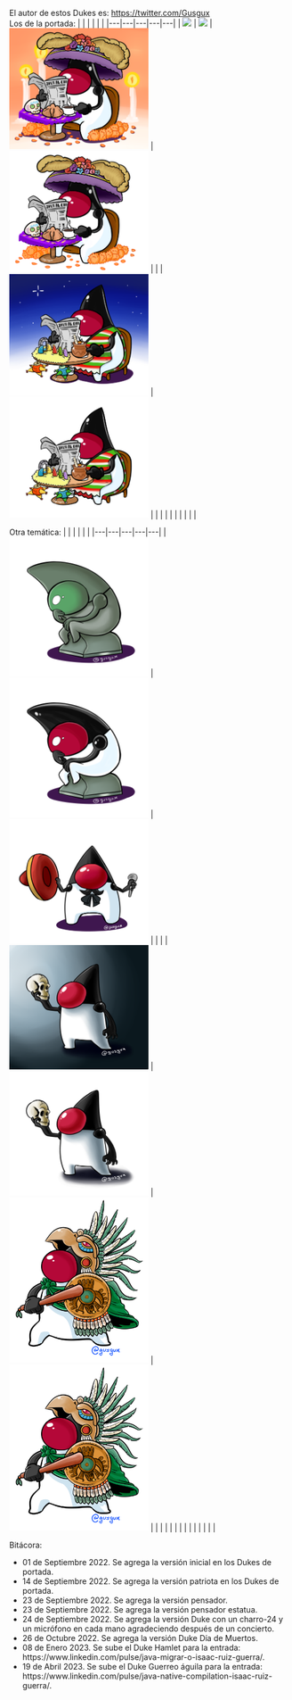 El autor de estos Dukes es:
https://twitter.com/Gusgux
<br/>
Los de la portada:
|   |   |   |   |   | 
|---|---|---|---|---|
| <img src="Duke_Mexicano_Leyendo.png" width="250">  | <img src="Duke_Mexicano_Septiembre_Transparente.png" width="250">  |  <img src="Duke_Mexicano_Dia_Muertos.png " width="250">  |  <img src="Duke_Mexicano_Dia_Muertos_Transparente.png " width="250">  |   |
|  <img src="Duke_Mexicano_Navidad22.png" width="250"> |  <img src="Duke_Mexicano_Navidad22_Transparente.png" width="250"> |   |   |   |
|   |   |   |   |   |

Otra temática:
|   |   |   |   |   | 
|---|---|---|---|---|
| <img src="Duke_Pensador_Estatua_Transparente.png" width="250"> |  <img src="Duke_Pensador_Transparente.png " width="250"> | <img src="Duke_GDL_Transparente.png" width="250">  |   |   |
| <img src="Duke_Shakespeare.png" width="250"> |  <img src="Duke_Shakespeare_Transparent.png" width="250"> |   <img src="Duke_Guerrero_Aguila.png" width="250">  |  <img src="Duke_Guerrero_Aguila_Tansparente.png" width="250">  |   |
|   |   |   |   |   |
|   |   |   |   |   |

Bitácora:
<ul>
  <li>01 de Septiembre 2022. Se agrega la versión inicial en los Dukes de portada.</li>
  <li>14 de Septiembre 2022. Se agrega la versión patriota en los Dukes de portada.</li>
  <li>23 de Septiembre 2022. Se agrega la versión pensador.</li>
  <li>23 de Septiembre 2022. Se agrega la versión pensador estatua.</li>
  <li>24 de Septiembre 2022. Se agrega la versión Duke con un charro-24 y un micrófono en cada mano agradeciendo después de un concierto.</li>
  <li>26 de Octubre 2022. Se agrega la versión Duke Día de Muertos.</li>
  <li>08 de Enero 2023. Se sube el Duke Hamlet para la entrada: https://www.linkedin.com/pulse/java-migrar-o-isaac-ruiz-guerra/.</li>  
  <li>19 de Abril 2023. Se sube el Duke Guerreo águila para la entrada: https://www.linkedin.com/pulse/java-native-compilation-isaac-ruiz-guerra/.</li>  
</ul>
